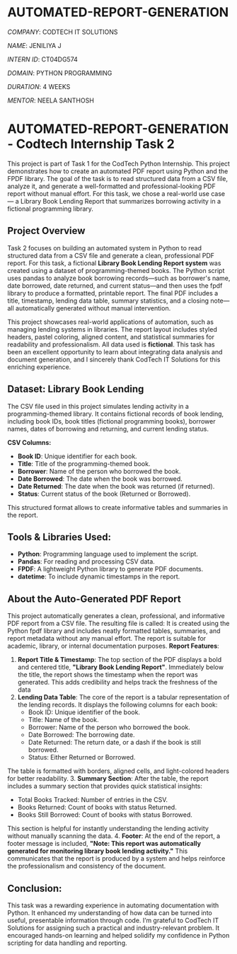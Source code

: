 # AUTOMATED-REPORT-GENERATION

*COMPANY*: CODTECH IT SOLUTIONS

*NAME*: JENILIYA J

*INTERN ID*: CT04DG574

*DOMAIN*: PYTHON PROGRAMMING

*DURATION*: 4 WEEKS

*MENTOR*:  NEELA SANTHOSH

# AUTOMATED-REPORT-GENERATION - Codtech Internship Task 2
This project is part of Task 1 for the CodTech Python Internship. This project demonstrates how to create an automated PDF report using Python and the FPDF library. The goal of the task is to read structured data from a CSV file, analyze it, and generate a well-formatted and professional-looking PDF report without manual effort. For this task, we chose a real-world use case — a Library Book Lending Report that summarizes borrowing activity in a fictional programming library.

## Project Overview
Task 2 focuses on building an automated system in Python to read structured data from a CSV file and generate a clean, professional PDF report. For this task, a fictional **Library Book Lending Report system** was created using a dataset of programming-themed books. The Python script uses pandas to analyze book borrowing records—such as borrower's name, date borrowed, date returned, and current status—and then uses the fpdf library to produce a formatted, printable report. The final PDF includes a title, timestamp, lending data table, summary statistics, and a closing note—all automatically generated without manual intervention.

This project showcases real-world applications of automation, such as managing lending systems in libraries. The report layout includes styled headers, pastel coloring, aligned content, and statistical summaries for readability and professionalism. All data used is **fictional**. This task has been an excellent opportunity to learn about integrating data analysis and document generation, and I sincerely thank CodTech IT Solutions for this enriching experience.

## Dataset: Library Book Lending
The CSV file used in this project simulates lending activity in a programming-themed library. It contains fictional records of book lending, including book IDs, book titles (fictional programming books), borrower names, dates of borrowing and returning, and current lending status.

**CSV Columns:**
- **Book ID**: Unique identifier for each book.
- **Title**: Title of the programming-themed book.
- **Borrower**: Name of the person who borrowed the book.
- **Date Borrowed**: The date when the book was borrowed.
- **Date Returned**: The date when the book was returned (if returned).
- **Status**: Current status of the book (Returned or Borrowed).

This structured format allows to create informative tables and summaries in the report.

## Tools & Libraries Used:
- **Python**: Programming language used to implement the script.
- **Pandas**: For reading and processing CSV data.
- **FPDF**: A lightweight Python library to generate PDF documents.
- **datetime**: To include dynamic timestamps in the report.

## About the Auto-Generated PDF Report
This project automatically generates a clean, professional, and informative PDF report from a CSV file. The resulting file is called:
It is created using the Python fpdf library and includes neatly formatted tables, summaries, and report metadata without any manual effort. The report is suitable for academic, library, or internal documentation purposes.
**Report Features**:
1. **Report Title & Timestamp**: The top section of the PDF displays a bold and centered title, **"Library Book Lending Report"**. Immediately below the title, the report shows the timestamp when the report was generated. This adds credibility and helps track the freshness of the data
2. **Lending Data Table**: The core of the report is a tabular representation of the lending records. It displays the following columns for each book:
   - Book ID: Unique identifier of the book.
   - Title: Name of the book.
   - Borrower: Name of the person who borrowed the book.
   - Date Borrowed: The borrowing date.
   - Date Returned: The return date, or a dash if the book is still borrowed.
   - Status: Either Returned or Borrowed.

  The table is formatted with borders, aligned cells, and light-colored headers for better readability.
3. **Summary Section**: After the table, the report includes a summary section that provides quick statistical insights:
   - Total Books Tracked: Number of entries in the CSV.
   - Books Returned: Count of books with status Returned.
   - Books Still Borrowed: Count of books with status Borrowed.
    
  This section is helpful for instantly understanding the lending activity without manually scanning the data.
4. **Footer**: At the end of the report, a footer message is included, **"Note: This report was automatically generated for monitoring library book lending activity."**
  This communicates that the report is produced by a system and helps reinforce the professionalism and consistency of the document.

## Conclusion:
This task was a rewarding experience in automating documentation with Python. It enhanced my understanding of how data can be turned into useful, presentable information through code. I’m grateful to CodTech IT Solutions for assigning such a practical and industry-relevant problem. It encouraged hands-on learning and helped solidify my confidence in Python scripting for data handling and reporting.













